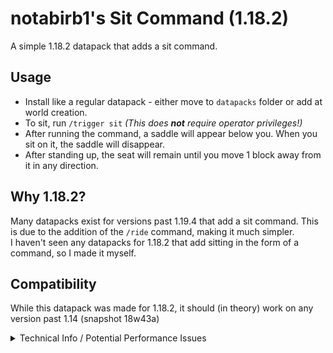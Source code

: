 # notabirb1's Sit Command (1.18.2)
A simple 1.18.2 datapack that adds a sit command.
## Usage
- Install like a regular datapack - either move to `datapacks` folder or add at world creation.
- To sit, run `/trigger sit` *(This does **not** require operator privileges!)*
- After running the command, a saddle will appear below you. When you sit on it, the saddle will disappear.
- After standing up, the seat will remain until you move 1 block away from it in any direction.

## Why 1.18.2?
Many datapacks exist for versions past 1.19.4 that add a sit command. This is due to the addition of the `/ride` command, making it much simpler.  
I haven't seen any datapacks for 1.18.2 that add sitting in the form of a command, so I made it myself.

## Compatibility
While this datapack was made for 1.18.2, it should (in theory) work on any version past 1.14 (snapshot 18w43a)

<details>
<summary>Technical Info / Potential Performance Issues</summary>

This datapack uses the `trigger` command, meaning it runs a scoreboard to check when the command is run. This is updated every tick. Additionally, the datapack checks for players sitting on seats (to remove the saddle) and for when players walk away from seats (to "despawn" them by teleporting them to y=-256) every tick. This could potentially cause lag, depending on your hardware.

</details>
